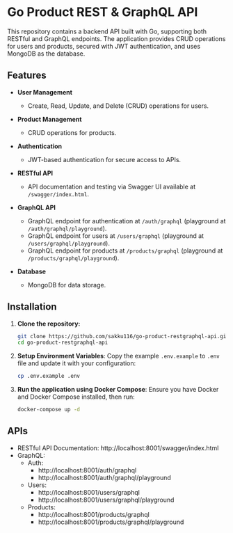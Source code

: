 # Go Product REST & GraphQL API

This repository contains a backend API built with Go, supporting both RESTful and GraphQL endpoints. The application provides CRUD operations for users and products, secured with JWT authentication, and uses MongoDB as the database.

## Features

- **User Management**
  - Create, Read, Update, and Delete (CRUD) operations for users.

- **Product Management**
  - CRUD operations for products.

- **Authentication**
  - JWT-based authentication for secure access to APIs.

- **RESTful API**
  - API documentation and testing via Swagger UI available at `/swagger/index.html`.

- **GraphQL API**
  - GraphQL endpoint for authentication at `/auth/graphql` (playground at `/auth/graphql/playground`).
  - GraphQL endpoint for users at `/users/graphql` (playground at `/users/graphql/playground`).
  - GraphQL endpoint for products at `/products/graphql` (playground at `/products/graphql/playground`).

- **Database**
  - MongoDB for data storage.

## Installation

1. **Clone the repository:**
   ```bash
   git clone https://github.com/sakku116/go-product-restgraphql-api.git
   cd go-product-restgraphql-api
   ```

2. **Setup Environment Variables**: Copy the example `.env.example` to `.env` file and update it with your configuration:
    ```bash
    cp .env.example .env
    ```

3. **Run the application using Docker Compose**: Ensure you have Docker and Docker Compose installed, then run:

    ```bash
    docker-compose up -d
    ```
## APIs

- RESTful API Documentation: http://localhost:8001/swagger/index.html
- GraphQL:
    - Auth:
        - http://localhost:8001/auth/graphql
        - http://localhost:8001/auth/graphql/playground
    - Users:
        - http://localhost:8001/users/graphql
        - http://localhost:8001/users/graphql/playground
    - Products:
        - http://localhost:8001/products/graphql
        - http://localhost:8001/products/graphql/playground
